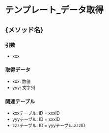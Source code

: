 # テンプレート_データ取得

## {メソッド名}
### 引数
- xxx

### 取得データ
- xxx: 数値
- yyy: 文字列

### 関連テーブル
- xxxテーブル: ID = xxxID
- yyyテーブル: ID = xxxID
- zzzテーブル: ID = yyyテーブル.zzzID
